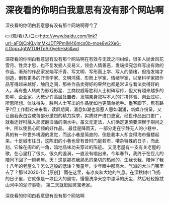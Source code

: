 # 深夜看的你明白我意思有没有那个网站啊
深夜看的你明白我意思有没有那个网站啊得今了

👉/观/看/入/口👉http://www.baidu.com/link?url=aFQjCpKLyjmMkJDTPPmIM46mcs0b-moe8w2Xe6-iLGqpxJgfWTUHTnAr0yehHs6i&wd

深夜看的你明白我意思有没有那个网站啊在有效与无效之间纠结，很多人抛舍风花雪月、性灵才思，也不复发掘人交易义，领会人情善恶，发端探究怎样写出有效的作品。渐渐的作品家发端写汗青、写文明、写形而上学、写人的情绪，但抬发端才创造，倒有更多的汗青学家、文明鸿儒、形而上学家、情绪学家，以至科学家把作品写得越来越好，触目之间，那些作品卖得好的果然也都是常识与看法卖得好的人。再有些人转向为影戏影星、工商权威等胜利人士树碑写传，但又有越来越多的影星、企业家，大概少许高层处置者，发端亲身叙写本人的打拼体验、创业过程、所思所想、体味得失，胜利人士写出的作品犹如也更简单抢手。墨客脚下，焉有路乎?但工作翻过来来看，读屏期间，消息如潮也易惹人思如潮涌，新媒介纷呈，又让自我表白变成每部分激烈的精力探求，实质财产进口更宽，经世作品出口更广，就看还好吗融入那波翻浪涌的潮水中。虽文无定法，人们确定更须要深楔于期间之中，所以使民心同频的好作品。
最佳是降雨天，一部分走在宁静无人的小巷中，真的有一种世外桃源的发觉，而这小巷是简直的，倒是我本人却变得海市蜃楼起来。十足城市往日，这陈旧的小巷也曾有昔时门庭若市，嘈杂特殊的日子，而此刻，它躲在闹市的一角，暗地品味功夫穿过的陈迹。
又见老屋有一支有关老屋的歌，在心里打了很久、很久的漩涡，一直没有唱出来。今年春节，我终于在侄儿的陪同下回了一趟老屋。天！这是那栋我熟悉的亲切的热闹的、生我长我、陪伴了我十八年的老屋么？怎么这般的低矮？我童年、少年眼中那高大、气派的大斗门哪里去了？那142020-12【原创】
雨在这里，有凉爽和大地的气息。在深秋树叶飞扬的日子里，它就像是一块巨大的窗帘，慢慢洗净天空中漂浮的灰尘，然后轻轻擦拭山河中的泥泞事物。
第二天就赶回灵宝老家。

深夜看的你明白我意思有没有那个网站啊
